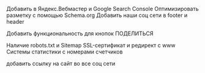 Добавить в Яндекс.Вебмастер и Google Search Console 
Оптимизировать разметку с помощью Schema.org
Добавить наши соц сети в footer и header

Добавить функциональность для кнопок ПОДЕЛИТЬСЯ

Наличие robots.txt и Sitemap
SSL-сертификат и редирект с www
Системы статистики с номерами счетчиков

добавить ссылку на сайт во все соц сети